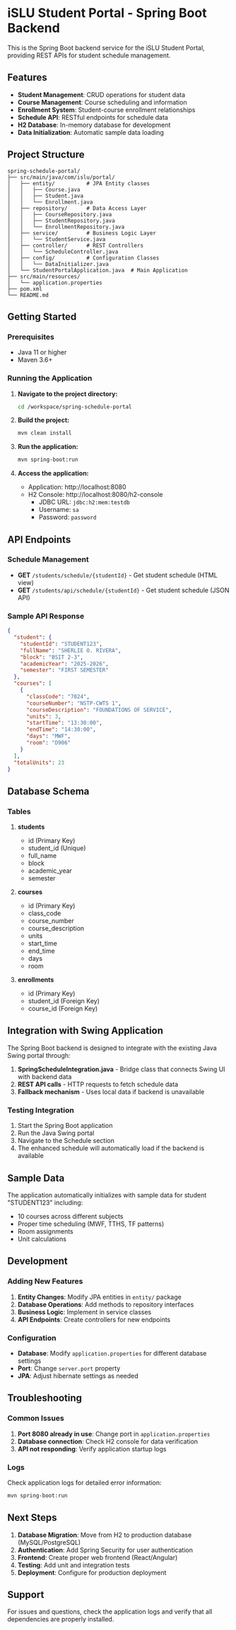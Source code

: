 # iSLU Student Portal - Spring Boot Backend

This is the Spring Boot backend service for the iSLU Student Portal, providing REST APIs for student schedule management.

## Features

- **Student Management**: CRUD operations for student data
- **Course Management**: Course scheduling and information
- **Enrollment System**: Student-course enrollment relationships
- **Schedule API**: RESTful endpoints for schedule data
- **H2 Database**: In-memory database for development
- **Data Initialization**: Automatic sample data loading

## Project Structure

```
spring-schedule-portal/
├── src/main/java/com/islu/portal/
│   ├── entity/          # JPA Entity classes
│   │   ├── Course.java
│   │   ├── Student.java
│   │   └── Enrollment.java
│   ├── repository/      # Data Access Layer
│   │   ├── CourseRepository.java
│   │   ├── StudentRepository.java
│   │   └── EnrollmentRepository.java
│   ├── service/         # Business Logic Layer
│   │   └── StudentService.java
│   ├── controller/      # REST Controllers
│   │   └── ScheduleController.java
│   ├── config/          # Configuration Classes
│   │   └── DataInitializer.java
│   └── StudentPortalApplication.java  # Main Application
├── src/main/resources/
│   └── application.properties
├── pom.xml
└── README.md
```

## Getting Started

### Prerequisites

- Java 11 or higher
- Maven 3.6+

### Running the Application

1. **Navigate to the project directory:**
   ```bash
   cd /workspace/spring-schedule-portal
   ```

2. **Build the project:**
   ```bash
   mvn clean install
   ```

3. **Run the application:**
   ```bash
   mvn spring-boot:run
   ```

4. **Access the application:**
   - Application: http://localhost:8080
   - H2 Console: http://localhost:8080/h2-console
     - JDBC URL: `jdbc:h2:mem:testdb`
     - Username: `sa`
     - Password: `password`

## API Endpoints

### Schedule Management

- **GET** `/students/schedule/{studentId}` - Get student schedule (HTML view)
- **GET** `/students/api/schedule/{studentId}` - Get student schedule (JSON API)

### Sample API Response

```json
{
  "student": {
    "studentId": "STUDENT123",
    "fullName": "SHERLIE O. RIVERA",
    "block": "BSIT 2-3",
    "academicYear": "2025-2026",
    "semester": "FIRST SEMESTER"
  },
  "courses": [
    {
      "classCode": "7024",
      "courseNumber": "NSTP-CWTS 1",
      "courseDescription": "FOUNDATIONS OF SERVICE",
      "units": 3,
      "startTime": "13:30:00",
      "endTime": "14:30:00",
      "days": "MWF",
      "room": "D906"
    }
  ],
  "totalUnits": 23
}
```

## Database Schema

### Tables

1. **students**
   - id (Primary Key)
   - student_id (Unique)
   - full_name
   - block
   - academic_year
   - semester

2. **courses**
   - id (Primary Key)
   - class_code
   - course_number
   - course_description
   - units
   - start_time
   - end_time
   - days
   - room

3. **enrollments**
   - id (Primary Key)
   - student_id (Foreign Key)
   - course_id (Foreign Key)

## Integration with Swing Application

The Spring Boot backend is designed to integrate with the existing Java Swing portal through:

1. **SpringScheduleIntegration.java** - Bridge class that connects Swing UI with backend data
2. **REST API calls** - HTTP requests to fetch schedule data
3. **Fallback mechanism** - Uses local data if backend is unavailable

### Testing Integration

1. Start the Spring Boot application
2. Run the Java Swing portal
3. Navigate to the Schedule section
4. The enhanced schedule will automatically load if the backend is available

## Sample Data

The application automatically initializes with sample data for student "STUDENT123" including:

- 10 courses across different subjects
- Proper time scheduling (MWF, TTHS, TF patterns)
- Room assignments
- Unit calculations

## Development

### Adding New Features

1. **Entity Changes**: Modify JPA entities in `entity/` package
2. **Database Operations**: Add methods to repository interfaces
3. **Business Logic**: Implement in service classes
4. **API Endpoints**: Create controllers for new endpoints

### Configuration

- **Database**: Modify `application.properties` for different database settings
- **Port**: Change `server.port` property
- **JPA**: Adjust hibernate settings as needed

## Troubleshooting

### Common Issues

1. **Port 8080 already in use**: Change port in `application.properties`
2. **Database connection**: Check H2 console for data verification
3. **API not responding**: Verify application startup logs

### Logs

Check application logs for detailed error information:
```bash
mvn spring-boot:run
```

## Next Steps

1. **Database Migration**: Move from H2 to production database (MySQL/PostgreSQL)
2. **Authentication**: Add Spring Security for user authentication
3. **Frontend**: Create proper web frontend (React/Angular)
4. **Testing**: Add unit and integration tests
5. **Deployment**: Configure for production deployment

## Support

For issues and questions, check the application logs and verify that all dependencies are properly installed.
